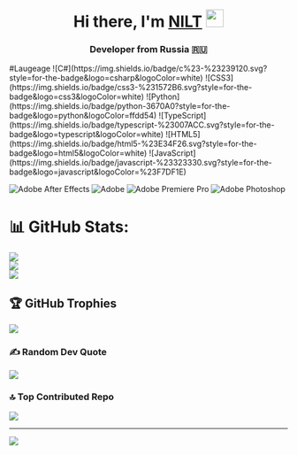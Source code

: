 
<h1 align="center">Hi there, I'm <a href="https://daniilshat.ru/" target="_blank">NILT</a> <img src="https://github.com/blackcater/blackcater/raw/main/images/Hi.gif" height="32"/></h1><h3 align="center">Developer from Russia 🇷🇺</h3>
#Laugeage
![C#](https://img.shields.io/badge/c%23-%23239120.svg?style=for-the-badge&logo=csharp&logoColor=white) ![CSS3](https://img.shields.io/badge/css3-%231572B6.svg?style=for-the-badge&logo=css3&logoColor=white) ![Python](https://img.shields.io/badge/python-3670A0?style=for-the-badge&logo=python&logoColor=ffdd54) ![TypeScript](https://img.shields.io/badge/typescript-%23007ACC.svg?style=for-the-badge&logo=typescript&logoColor=white) ![HTML5](https://img.shields.io/badge/html5-%23E34F26.svg?style=for-the-badge&logo=html5&logoColor=white) ![JavaScript](https://img.shields.io/badge/javascript-%23323330.svg?style=for-the-badge&logo=javascript&logoColor=%23F7DF1E) 

![Adobe After Effects](https://img.shields.io/badge/Adobe%20After%20Effects-9999FF.svg?style=for-the-badge&logo=Adobe%20After%20Effects&logoColor=white) ![Adobe](https://img.shields.io/badge/adobe-%23FF0000.svg?style=for-the-badge&logo=adobe&logoColor=white) ![Adobe Premiere Pro](https://img.shields.io/badge/Adobe%20Premiere%20Pro-9999FF.svg?style=for-the-badge&logo=Adobe%20Premiere%20Pro&logoColor=white) ![Adobe Photoshop](https://img.shields.io/badge/adobe%20photoshop-%2331A8FF.svg?style=for-the-badge&logo=adobe%20photoshop&logoColor=white)
# 📊 GitHub Stats:
![](https://github-readme-stats.vercel.app/api?username=NILT&theme=dark&hide_border=false&include_all_commits=false&count_private=false)<br/>
![](https://github-readme-streak-stats.herokuapp.com/?user=NILT&theme=dark&hide_border=false)<br/>
![](https://github-readme-stats.vercel.app/api/top-langs/?username=NILT&theme=dark&hide_border=false&include_all_commits=false&count_private=false&layout=compact)

## 🏆 GitHub Trophies
![](https://github-profile-trophy.vercel.app/?username=NILT&theme=radical&no-frame=false&no-bg=true&margin-w=4)

### ✍️ Random Dev Quote
![](https://quotes-github-readme.vercel.app/api?type=horizontal&theme=radical)

### 🔝 Top Contributed Repo
![](https://github-contributor-stats.vercel.app/api?username=NILT&limit=5&theme=dark&combine_all_yearly_contributions=true)

---
[![](https://visitcount.itsvg.in/api?id=NILT&icon=0&color=0)](https://visitcount.itsvg.in)

<!-- Proudly created with GPRM ( https://gprm.itsvg.in ) -->
